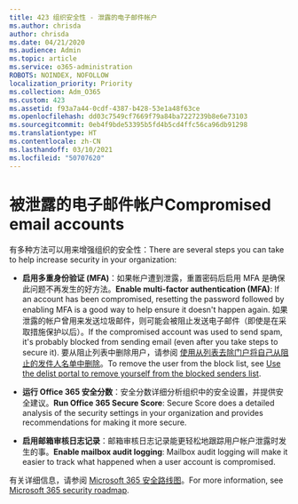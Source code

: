 ```yaml
---
title: 423 组织安全性 - 泄露的电子邮件帐户
ms.author: chrisda
author: chrisda
ms.date: 04/21/2020
ms.audience: Admin
ms.topic: article
ms.service: o365-administration
ROBOTS: NOINDEX, NOFOLLOW
localization_priority: Priority
ms.collection: Adm_O365
ms.custom: 423
ms.assetid: f93a7a44-0cdf-4387-b428-53e1a48f63ce
ms.openlocfilehash: dd03c7549cf7669f79a84ba7227239b8e6e73103
ms.sourcegitcommit: 0eb4f9bde53395b5fd4b5cd4ffc56ca96db91298
ms.translationtype: HT
ms.contentlocale: zh-CN
ms.lasthandoff: 03/10/2021
ms.locfileid: "50707620"
---
```

# <a name="compromised-email-accounts"></a><span data-ttu-id="ffee6-102">被泄露的电子邮件帐户</span><span class="sxs-lookup"><span data-stu-id="ffee6-102">Compromised email accounts</span></span>

<span data-ttu-id="ffee6-103">有多种方法可以用来增强组织的安全性：</span><span class="sxs-lookup"><span data-stu-id="ffee6-103">There are several steps you can take to help increase security in your organization:</span></span>

- <span data-ttu-id="ffee6-104">**启用多重身份验证 (MFA)**：如果帐户遭到泄露，重置密码后启用 MFA 是确保此问题不再发生的好方法。</span><span class="sxs-lookup"><span data-stu-id="ffee6-104">**Enable multi-factor authentication (MFA)**: If an account has been compromised, resetting the password followed by enabling MFA is a good way to help ensure it doesn't happen again.</span></span> <span data-ttu-id="ffee6-105">如果泄露的帐户曾用来发送垃圾邮件，则可能会被阻止发送电子邮件（即使是在采取措施保护以后）。</span><span class="sxs-lookup"><span data-stu-id="ffee6-105">If the compromised account was used to send spam, it's probably blocked from sending email (even after you take steps to secure it).</span></span> <span data-ttu-id="ffee6-106">要从阻止列表中删除用户，请参阅 [使用从列表去除门户将自己从阻止的发件人名单中删除](https://docs.microsoft.com/microsoft-365/security/office-365-security/use-the-delist-portal-to-remove-yourself-from-the-office-365-blocked-senders-lis)。</span><span class="sxs-lookup"><span data-stu-id="ffee6-106">To remove the user from the block list, see [Use the delist portal to remove yourself from the blocked senders list](https://docs.microsoft.com/microsoft-365/security/office-365-security/use-the-delist-portal-to-remove-yourself-from-the-office-365-blocked-senders-lis).</span></span>

- <span data-ttu-id="ffee6-107">**运行 Office 365 安全分数**：安全分数详细分析组织中的安全设置，并提供安全建议。</span><span class="sxs-lookup"><span data-stu-id="ffee6-107">**Run Office 365 Secure Score**: Secure Score does a detailed analysis of the security settings in your organization and provides recommendations for making it more secure.</span></span>

- <span data-ttu-id="ffee6-108">**启用邮箱审核日志记录**：邮箱审核日志记录能更轻松地跟踪用户帐户泄露时发生的事。</span><span class="sxs-lookup"><span data-stu-id="ffee6-108">**Enable mailbox audit logging**: Mailbox audit logging will make it easier to track what happened when a user account is compromised.</span></span>

<span data-ttu-id="ffee6-109">有关详细信息，请参阅 [Microsoft 365 安全路线图](https://docs.microsoft.com/microsoft-365/security/office-365-security/security-roadmap)。</span><span class="sxs-lookup"><span data-stu-id="ffee6-109">For more information, see [Microsoft 365 security roadmap](https://docs.microsoft.com/microsoft-365/security/office-365-security/security-roadmap).</span></span>

